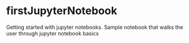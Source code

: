 # firstJupyterNotebook
Getting started with jupyter notebooks.  Sample notebook that walks the user through jupyter notebook basics
